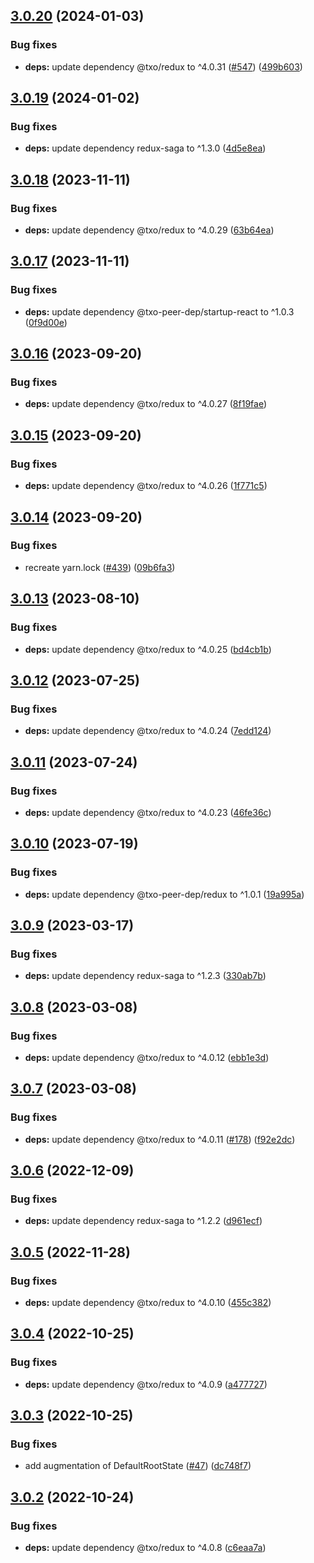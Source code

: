 ## [3.0.20](https://github.com/technology-studio/startup-react/compare/v3.0.19...v3.0.20) (2024-01-03)


### Bug fixes

* **deps:** update dependency @txo/redux to ^4.0.31 ([#547](https://github.com/technology-studio/startup-react/issues/547)) ([499b603](https://github.com/technology-studio/startup-react/commit/499b6037a278cc36b849b8ca899ef5cb4bc4c8cf))

## [3.0.19](https://github.com/technology-studio/startup-react/compare/v3.0.18...v3.0.19) (2024-01-02)


### Bug fixes

* **deps:** update dependency redux-saga to ^1.3.0 ([4d5e8ea](https://github.com/technology-studio/startup-react/commit/4d5e8ea8f88f3ddebf9af067ae8a642dd3e02e7f))

## [3.0.18](https://github.com/technology-studio/startup-react/compare/v3.0.17...v3.0.18) (2023-11-11)


### Bug fixes

* **deps:** update dependency @txo/redux to ^4.0.29 ([63b64ea](https://github.com/technology-studio/startup-react/commit/63b64eafe6944b1bb593059875d0edf3bc1cebae))

## [3.0.17](https://github.com/technology-studio/startup-react/compare/v3.0.16...v3.0.17) (2023-11-11)


### Bug fixes

* **deps:** update dependency @txo-peer-dep/startup-react to ^1.0.3 ([0f9d00e](https://github.com/technology-studio/startup-react/commit/0f9d00ed5cdded3774558e87f1af65fd6818b227))

## [3.0.16](https://github.com/technology-studio/startup-react/compare/v3.0.15...v3.0.16) (2023-09-20)


### Bug fixes

* **deps:** update dependency @txo/redux to ^4.0.27 ([8f19fae](https://github.com/technology-studio/startup-react/commit/8f19faec3daf548ff4d7d24c59f86e1d47010c63))

## [3.0.15](https://github.com/technology-studio/startup-react/compare/v3.0.14...v3.0.15) (2023-09-20)


### Bug fixes

* **deps:** update dependency @txo/redux to ^4.0.26 ([1f771c5](https://github.com/technology-studio/startup-react/commit/1f771c5b07ed49ea2fee414e3732e89c8ac1e33c))

## [3.0.14](https://github.com/technology-studio/startup-react/compare/v3.0.13...v3.0.14) (2023-09-20)


### Bug fixes

* recreate yarn.lock ([#439](https://github.com/technology-studio/startup-react/issues/439)) ([09b6fa3](https://github.com/technology-studio/startup-react/commit/09b6fa3dd45e4667b227b1269793b7ea17bbc545))

## [3.0.13](https://github.com/technology-studio/startup-react/compare/v3.0.12...v3.0.13) (2023-08-10)


### Bug fixes

* **deps:** update dependency @txo/redux to ^4.0.25 ([bd4cb1b](https://github.com/technology-studio/startup-react/commit/bd4cb1baf8f83d5864053e9fc8460b5fbfe117ba))

## [3.0.12](https://github.com/technology-studio/startup-react/compare/v3.0.11...v3.0.12) (2023-07-25)


### Bug fixes

* **deps:** update dependency @txo/redux to ^4.0.24 ([7edd124](https://github.com/technology-studio/startup-react/commit/7edd124707165adcf2c98e4619d4aef04577cec6))

## [3.0.11](https://github.com/technology-studio/startup-react/compare/v3.0.10...v3.0.11) (2023-07-24)


### Bug fixes

* **deps:** update dependency @txo/redux to ^4.0.23 ([46fe36c](https://github.com/technology-studio/startup-react/commit/46fe36c828f88ca706473df050f5d4d73675db60))

## [3.0.10](https://github.com/technology-studio/startup-react/compare/v3.0.9...v3.0.10) (2023-07-19)


### Bug fixes

* **deps:** update dependency @txo-peer-dep/redux to ^1.0.1 ([19a995a](https://github.com/technology-studio/startup-react/commit/19a995ae8a51ec13b77b20af79166a8fdefffda7))

## [3.0.9](https://github.com/technology-studio/startup-react/compare/v3.0.8...v3.0.9) (2023-03-17)


### Bug fixes

* **deps:** update dependency redux-saga to ^1.2.3 ([330ab7b](https://github.com/technology-studio/startup-react/commit/330ab7bf4b961b7e5e778e0e445dab7c4fcfdcb3))

## [3.0.8](https://github.com/technology-studio/startup-react/compare/v3.0.7...v3.0.8) (2023-03-08)


### Bug fixes

* **deps:** update dependency @txo/redux to ^4.0.12 ([ebb1e3d](https://github.com/technology-studio/startup-react/commit/ebb1e3d1a699740c2cfc0f1323589f2620550266))

## [3.0.7](https://github.com/technology-studio/startup-react/compare/v3.0.6...v3.0.7) (2023-03-08)


### Bug fixes

* **deps:** update dependency @txo/redux to ^4.0.11 ([#178](https://github.com/technology-studio/startup-react/issues/178)) ([f92e2dc](https://github.com/technology-studio/startup-react/commit/f92e2dc5e1935336decc28cef30a6511c65c2278))

## [3.0.6](https://github.com/technology-studio/startup-react/compare/v3.0.5...v3.0.6) (2022-12-09)


### Bug fixes

* **deps:** update dependency redux-saga to ^1.2.2 ([d961ecf](https://github.com/technology-studio/startup-react/commit/d961ecff1009b5f2b0d5b378515db8bbc598ef4d))

## [3.0.5](https://github.com/technology-studio/startup-react/compare/v3.0.4...v3.0.5) (2022-11-28)


### Bug fixes

* **deps:** update dependency @txo/redux to ^4.0.10 ([455c382](https://github.com/technology-studio/startup-react/commit/455c38275b000f949eea25ff078d66b68b4c4704))

## [3.0.4](https://github.com/technology-studio/startup-react/compare/v3.0.3...v3.0.4) (2022-10-25)


### Bug fixes

* **deps:** update dependency @txo/redux to ^4.0.9 ([a477727](https://github.com/technology-studio/startup-react/commit/a47772768d9988191d2925ec0919c4955f9a62d4))

## [3.0.3](https://github.com/technology-studio/startup-react/compare/v3.0.2...v3.0.3) (2022-10-25)


### Bug fixes

* add augmentation of DefaultRootState ([#47](https://github.com/technology-studio/startup-react/issues/47)) ([dc748f7](https://github.com/technology-studio/startup-react/commit/dc748f75e228fb9b65c4dc59bf0938fac694874b))

## [3.0.2](https://github.com/technology-studio/startup-react/compare/v3.0.1...v3.0.2) (2022-10-24)


### Bug fixes

* **deps:** update dependency @txo/redux to ^4.0.8 ([c6eaa7a](https://github.com/technology-studio/startup-react/commit/c6eaa7afe9d687047889ab383746f47f503468c8))
